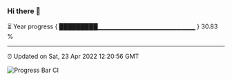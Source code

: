 ### Hi there 👋

⏳ Year progress { █████████▁▁▁▁▁▁▁▁▁▁▁▁▁▁▁▁▁▁▁▁▁ } 30.83 %

---

⏰ Updated on Sat, 23 Apr 2022 12:20:56 GMT

![Progress Bar CI](https://github.com/liununu/liununu/workflows/Progress%20Bar%20CI/badge.svg)
